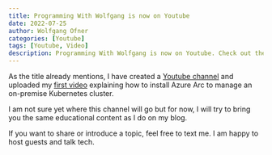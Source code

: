 ```yaml
---
title: Programming With Wolfgang is now on Youtube
date: 2022-07-25
author: Wolfgang Ofner
categories: [Youtube]
tags: [Youtube, Video]
description: Programming With Wolfgang is now on Youtube. Check out the channel and learn all about Azure, DevOps, and Kubernetes
---
```


As the title already mentions, I have created a <a href="https://www.youtube.com/channel/UCmiFK5vpvsi6j6gD7W_rsVQ" target="_blank" rel="noopener noreferrer">Youtube channel</a> and uploaded my <a href="https://www.youtube.com/watch?v=8L3NDd-tcVc" target="_blank" rel="noopener noreferrer">first video</a> explaining how to install Azure Arc to manage an on-premise Kubernetes cluster.

I am not sure yet where this channel will go but for now, I will try to bring you the same educational content as I do on my blog.

If you want to share or introduce a topic, feel free to text me. I am happy to host guests and talk tech.